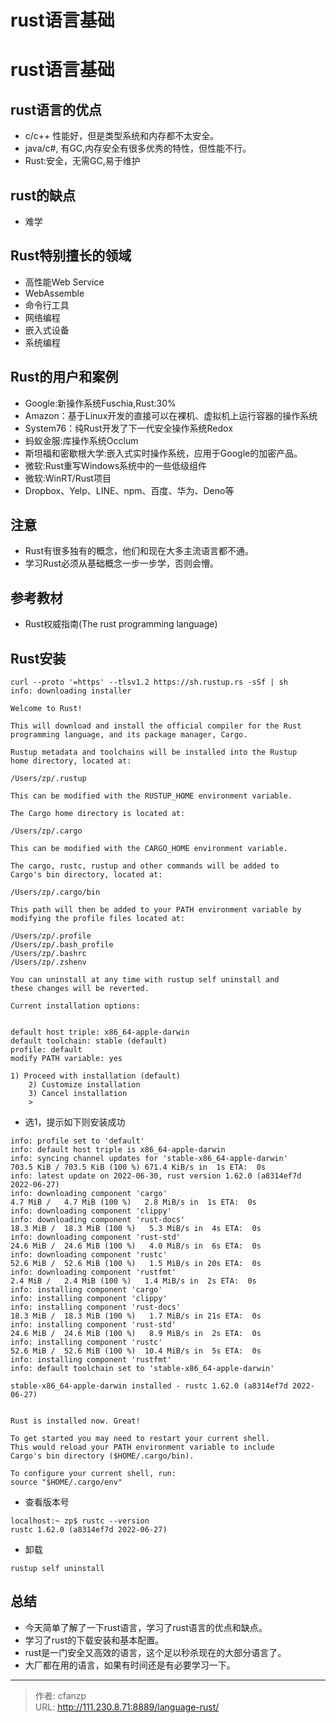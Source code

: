 # rust语言基础

# rust语言基础
## rust语言的优点
- c/c++ 性能好，但是类型系统和内存都不太安全。
- java/c#, 有GC,内存安全有很多优秀的特性，但性能不行。
- Rust:安全，无需GC,易于维护

## rust的缺点
- 难学

## Rust特别擅长的领域
- 高性能Web Service
- WebAssemble
- 命令行工具
- 网络编程
- 嵌入式设备
- 系统编程

## Rust的用户和案例
- Google:新操作系统Fuschia,Rust:30%
- Amazon：基于Linux开发的直接可以在裸机、虚拟机上运行容器的操作系统
- System76：纯Rust开发了下一代安全操作系统Redox
- 蚂蚁金服:库操作系统Occlum
- 斯坦福和密歇根大学:嵌入式实时操作系统，应用于Google的加密产品。
- 微软:Rust重写Windows系统中的一些低级组件
- 微软:WinRT/Rust项目
- Dropbox、Yelp、LINE、npm、百度、华为、Deno等

## 注意
- Rust有很多独有的概念，他们和现在大多主流语言都不通。
- 学习Rust必须从基础概念一步一步学，否则会懵。

## 参考教材
- Rust权威指南(The rust programming language)


## Rust安装
```
curl --proto '=https' --tlsv1.2 https://sh.rustup.rs -sSf | sh
info: downloading installer

Welcome to Rust!

This will download and install the official compiler for the Rust
programming language, and its package manager, Cargo.

Rustup metadata and toolchains will be installed into the Rustup
home directory, located at:

/Users/zp/.rustup

This can be modified with the RUSTUP_HOME environment variable.

The Cargo home directory is located at:

/Users/zp/.cargo

This can be modified with the CARGO_HOME environment variable.

The cargo, rustc, rustup and other commands will be added to
Cargo's bin directory, located at:

/Users/zp/.cargo/bin

This path will then be added to your PATH environment variable by
modifying the profile files located at:

/Users/zp/.profile
/Users/zp/.bash_profile
/Users/zp/.bashrc
/Users/zp/.zshenv

You can uninstall at any time with rustup self uninstall and
these changes will be reverted.

Current installation options:


default host triple: x86_64-apple-darwin
default toolchain: stable (default)
profile: default
modify PATH variable: yes

1) Proceed with installation (default)
    2) Customize installation
    3) Cancel installation
    >
```

- 选1，提示如下则安装成功
```
info: profile set to 'default'
info: default host triple is x86_64-apple-darwin
info: syncing channel updates for 'stable-x86_64-apple-darwin'
703.5 KiB / 703.5 KiB (100 %) 671.4 KiB/s in  1s ETA:  0s
info: latest update on 2022-06-30, rust version 1.62.0 (a8314ef7d 2022-06-27)
info: downloading component 'cargo'
4.7 MiB /   4.7 MiB (100 %)   2.8 MiB/s in  1s ETA:  0s
info: downloading component 'clippy'
info: downloading component 'rust-docs'
18.3 MiB /  18.3 MiB (100 %)   5.3 MiB/s in  4s ETA:  0s
info: downloading component 'rust-std'
24.6 MiB /  24.6 MiB (100 %)   4.0 MiB/s in  6s ETA:  0s
info: downloading component 'rustc'
52.6 MiB /  52.6 MiB (100 %)   1.5 MiB/s in 20s ETA:  0s
info: downloading component 'rustfmt'
2.4 MiB /   2.4 MiB (100 %)   1.4 MiB/s in  2s ETA:  0s
info: installing component 'cargo'
info: installing component 'clippy'
info: installing component 'rust-docs'
18.3 MiB /  18.3 MiB (100 %)   1.7 MiB/s in 21s ETA:  0s    
info: installing component 'rust-std'
24.6 MiB /  24.6 MiB (100 %)   8.9 MiB/s in  2s ETA:  0s
info: installing component 'rustc'
52.6 MiB /  52.6 MiB (100 %)  10.4 MiB/s in  5s ETA:  0s
info: installing component 'rustfmt'
info: default toolchain set to 'stable-x86_64-apple-darwin'

stable-x86_64-apple-darwin installed - rustc 1.62.0 (a8314ef7d 2022-06-27)


Rust is installed now. Great!

To get started you may need to restart your current shell.
This would reload your PATH environment variable to include
Cargo's bin directory ($HOME/.cargo/bin).

To configure your current shell, run:
source "$HOME/.cargo/env"
```

- 查看版本号
```
localhost:~ zp$ rustc --version
rustc 1.62.0 (a8314ef7d 2022-06-27)
```

- 卸载
```
rustup self uninstall
```

## 总结
- 今天简单了解了一下rust语言，学习了rust语言的优点和缺点。
- 学习了rust的下载安装和基本配置。
- rust是一门安全又高效的语言，这个足以秒杀现在的大部分语言了。
- 大厂都在用的语言，如果有时间还是有必要学习一下。


---

> 作者: cfanzp  
> URL: http://111.230.8.71:8889/language-rust/  

